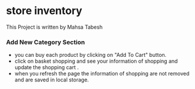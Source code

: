 # store inventory

This Project is written by Mahsa Tabesh

### Add New Category Section

* you can buy each product by clicking on "Add To Cart" button.  
* click on basket shopping and see your information of shopping and update the shopping cart .
* when you refresh the page the information of shopping are not removed and are saved in local storage.
 
